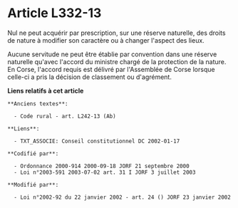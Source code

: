# Article L332-13

Nul ne peut acquérir par prescription, sur une réserve naturelle, des droits de nature à modifier son caractère ou à changer
l'aspect des lieux.

Aucune servitude ne peut être établie par convention dans une réserve naturelle qu'avec l'accord du ministre chargé de la
protection de la nature. En Corse, l'accord requis est délivré par l'Assemblée de Corse lorsque celle-ci a pris la décision
de classement ou d'agrément.

**Liens relatifs à cet article**

	**Anciens textes**:

	  - Code rural - art. L242-13 (Ab)

	**Liens**:

	  - TXT_ASSOCIE: Conseil constitutionnel DC 2002-01-17

	**Codifié par**:

	  - Ordonnance 2000-914 2000-09-18 JORF 21 septembre 2000
	  - Loi n°2003-591 2003-07-02 art. 31 I JORF 3 juillet 2003

	**Modifié par**:

	  - Loi n°2002-92 du 22 janvier 2002 - art. 24 () JORF 23 janvier 2002

